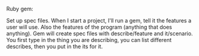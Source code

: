 Ruby gem:

Set up spec files. When I start a project, I'll run a gem, tell it the features a user will use. Also the features of the program \(anything that does anything\). Gem will create spec files with describe/feature and it/scenario. You first type in the thing you are describing, you can list different describes, then you put in the its for it. 

